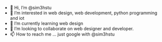 - 👋 Hi, I’m @sim3hstu
- 👀 I’m interested in web design, web development, python programming and iot
- 🌱 I’m currently learning web design
- 💞️ I’m looking to collaborate on web designer and developer.
- 📫 How to reach me ... just google with @sim3hstu

<!---
sim3hstu/sim3hstu is a ✨ special ✨ repository because its `README.md` (this file) appears on your GitHub profile.
You can click the Preview link to take a look at your changes.
--->
